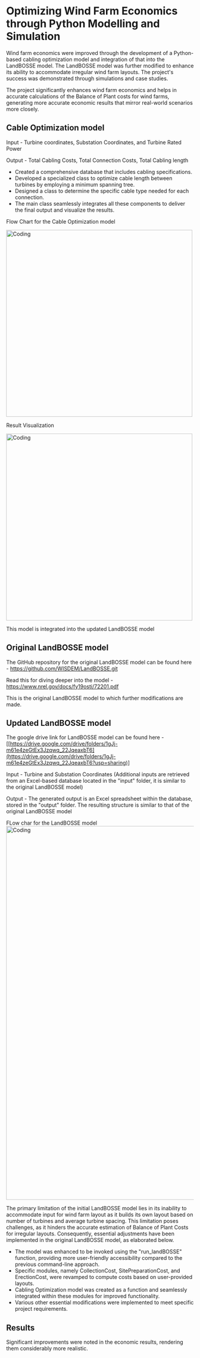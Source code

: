 # Optimizing Wind Farm Economics through Python Modelling and Simulation

Wind farm economics were improved through the development of a Python-based cabling optimization model and integration of that into the LandBOSSE model. The LandBOSSE model was further modified to enhance its ability to accommodate irregular wind farm layouts. The project's success was demonstrated through simulations and case studies.

The project significantly enhances wind farm economics and helps in accurate calculations of the Balance of Plant costs for wind farms,   generating more accurate economic results that mirror real-world scenarios more closely.

## Cable Optimization model

Input -  Turbine coordinates, Substation Coordinates, and Turbine Rated Power

Output - Total Cabling Costs, Total Connection Costs, Total Cabling length

* Created a comprehensive database that includes cabling specifications.
* Developed a specialized class to optimize cable length between turbines by employing a minimum spanning tree.
* Designed a class to determine the specific cable type needed for each connection.
* The main class seamlessly integrates all these components to deliver the final output and visualize the results.


Flow Chart for the Cable Optimization model

<img align="center" alt="Coding" width="500" src="https://i.imgur.com/NIZX2ug.jpg">

Result Visualization 

<img align="center" alt="Coding" width="500" src="https://i.imgur.com/v14vAKy.png">

This model is integrated into the updated LandBOSSE model

## Original LandBOSSE model 

The GitHub repository for the original LandBOSSE model can be found here - https://github.com/WISDEM/LandBOSSE.git

Read this for diving deeper into the model - https://www.nrel.gov/docs/fy19osti/72201.pdf

This is the original LandBOSSE model to which further modifications are made.


## Updated LandBOSSE model 

The google drive link for LandBOSSE model can be found here - [[https://drive.google.com/drive/folders/1gJj-m61e4zeGtEx3Jzqwq_22JqeaxbT6](https://drive.google.com/drive/folders/1gJj-m61e4zeGtEx3Jzqwq_22JqeaxbT6?usp=sharing)]


Input - Turbine and Substation Coordinates
(Additional inputs are retrieved from an Excel-based database located in the "input" folder, it is similar to the original LandBOSSE model)

Output - The generated output is an Excel spreadsheet within the database, stored in the "output" folder. The resulting structure is similar to that of the original LandBOSSE model


FLow char for the LandBOSSE model 
<img align="center" alt="Coding" width="1000" src="https://i.imgur.com/BOYtsfz.png">

The primary limitation of the initial LandBOSSE model lies in its inability to accommodate input for wind farm layout as it builds its own layout based on number of turbines and average turbine spacing. This limitation poses challenges, as it hinders the accurate estimation of Balance of Plant Costs for irregular layouts. Consequently, essential adjustments have been implemented in the original LandBOSSE model, as elaborated below.

* The model was enhanced to be invoked using the "run_landBOSSE" function, providing more user-friendly accessibility compared to the previous command-line approach.
* Specific modules, namely CollectionCost, SitePreparationCost, and ErectionCost, were revamped to compute costs based on user-provided layouts.
* Cabling Optimization model was created as a function and seamlessly integrated within these modules for improved functionality.
* Various other essential modifications were implemented to meet specific project requirements.

## Results


Significant improvements were noted in the economic results, rendering them considerably more realistic.


